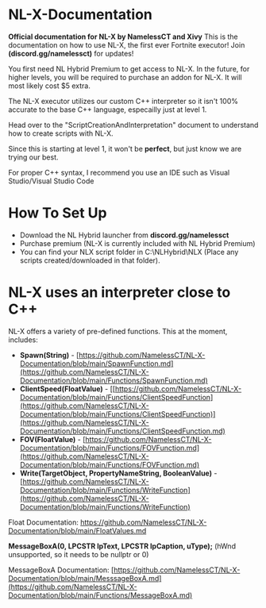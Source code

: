 # NL-X-Documentation
**Official documentation for NL-X by NamelessCT and Xivy**
This is the documentation on how to use NL-X, the first ever Fortnite executor! Join **(discord.gg/namelessct)** for updates!

You first need NL Hybrid Premium to get access to NL-X. In the future, for higher levels, you will be required to purchase an addon for NL-X. It will most likely cost $5 extra.

The NL-X executor utilizes our custom C++ interpreter so it isn't 100% accurate to the base C++ language, especailly just at level 1.

Head over to the "ScriptCreationAndInterpretation" document to understand how to create scripts with NL-X.

Since this is starting at level 1, it won't be **perfect**, but just know we are trying our best.

For proper C++ syntax, I recommend you use an IDE such as Visual Studio/Visual Studio Code

# How To Set Up
- Download the NL Hybrid launcher from **discord.gg/namelessct**
- Purchase premium (NL-X is currently included with NL Hybrid Premium)
- You can find your NLX script folder in C:\NLHybrid\NLX (Place any scripts created/downloaded in that folder).

# NL-X uses an interpreter close to C++ 

NL-X offers a variety of pre-defined functions. This at the moment, includes:

- **Spawn(String)** - [https://github.com/NamelessCT/NL-X-Documentation/blob/main/SpawnFunction.md](https://github.com/NamelessCT/NL-X-Documentation/blob/main/Functions/SpawnFunction.md)
- **ClientSpeed(FloatValue)** - [[https://github.com/NamelessCT/NL-X-Documentation/blob/main/Functions/ClientSpeedFunction](https://github.com/NamelessCT/NL-X-Documentation/blob/main/Functions/ClientSpeedFunction)](https://github.com/NamelessCT/NL-X-Documentation/blob/main/Functions/ClientSpeedFunction.md)
- **FOV(FloatValue)** - [https://github.com/NamelessCT/NL-X-Documentation/blob/main/Functions/FOVFunction.md](https://github.com/NamelessCT/NL-X-Documentation/blob/main/Functions/FOVFunction.md)
- **Write(TargetObject, PropertyNameString, BooleanValue)** - [https://github.com/NamelessCT/NL-X-Documentation/blob/main/Functions/WriteFunction](https://github.com/NamelessCT/NL-X-Documentation/blob/main/Functions/WriteFunction)

Float Documentation: https://github.com/NamelessCT/NL-X-Documentation/blob/main/FloatValues.md

**MessageBoxA(0, LPCSTR  lpText, LPCSTR  lpCaption, uType);** (hWnd unsupported, so it needs to be nullptr or 0)

MessageBoxA Documentation: [https://github.com/NamelessCT/NL-X-Documentation/blob/main/MesssageBoxA.md](https://github.com/NamelessCT/NL-X-Documentation/blob/main/Functions/MessageBoxA.md)
